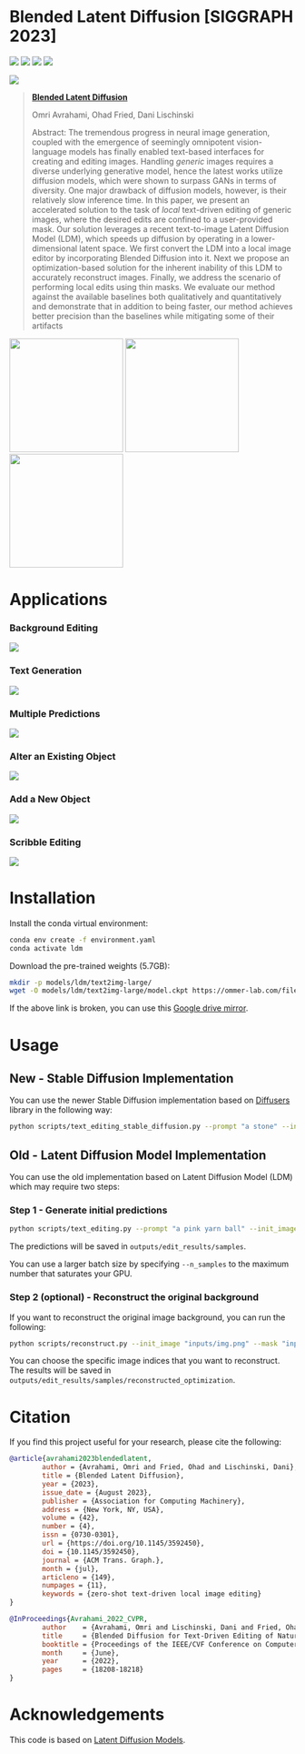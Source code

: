 # Blended Latent Diffusion [SIGGRAPH 2023]
<a href="https://omriavrahami.com/blended-latent-diffusion-page/"><img src="https://img.shields.io/static/v1?label=Project&message=Website&color=blue"></a> 
<a href="https://arxiv.org/abs/2206.02779"><img src="https://img.shields.io/badge/arXiv-2206.02779-b31b1b.svg"></a>
<a href="https://opensource.org/licenses/MIT"><img src="https://img.shields.io/badge/License-MIT-yellow.svg"></a>
<a href="https://pytorch.org/"><img src="https://img.shields.io/badge/PyTorch->=1.7.0-Red?logo=pytorch"></a>

<a href="https://omriavrahami.com/blended-latent-diffusion-page/"><img src="docs/teaser.png" /></a>

> <a href="https://omriavrahami.com/blended-latent-diffusion-page/">**Blended Latent Diffusion**</a>
>
> Omri Avrahami, Ohad Fried, Dani Lischinski
>
> Abstract: The tremendous progress in neural image generation, coupled with the emergence of seemingly omnipotent vision-language models has finally enabled text-based interfaces for creating and editing images. Handling *generic* images requires a diverse underlying generative model, hence the latest works utilize diffusion models, which were shown to surpass GANs in terms of diversity. One major drawback of diffusion models, however, is their relatively slow inference time. In this paper, we present an accelerated solution to the task of *local* text-driven editing of generic images, where the desired edits are confined to a user-provided mask. Our solution leverages a recent text-to-image Latent Diffusion Model (LDM), which speeds up diffusion by operating in a lower-dimensional latent space. We first convert the LDM into a local image editor by incorporating Blended Diffusion into it. Next we propose an optimization-based solution for the inherent inability of this LDM to accurately reconstruct images. Finally, we address the scenario of performing local edits using thin masks. We evaluate our method against the available baselines both qualitatively and quantitatively and demonstrate that in addition to being faster, our method achieves better precision than the baselines while mitigating some of their artifacts

<div>
  <img src="docs/object_editing.gif" width="200px"/>
  <img src="docs/new_object.gif" width="200px"/>
  <img src="docs/graffiti.gif" width="200px"/>
</div>

# Applications

### Background Editing
<img src="docs/applications/background_edit.png" />

### Text Generation
<img src="docs/applications/text.png" />

### Multiple Predictions
<img src="docs/applications/multiple_predictions.png" />

### Alter an Existing Object
<img src="docs/applications/object_edit.png" />

### Add a New Object
<img src="docs/applications/new_object.png" />

### Scribble Editing
<img src="docs/applications/scribble_edit.png" />

# Installation
Install the conda virtual environment:
```bash
conda env create -f environment.yaml
conda activate ldm
```

Download the pre-trained weights (5.7GB):
```bash
mkdir -p models/ldm/text2img-large/
wget -O models/ldm/text2img-large/model.ckpt https://ommer-lab.com/files/latent-diffusion/nitro/txt2img-f8-large/model.ckpt
```

If the above link is broken, you can use this [Google drive mirror](https://drive.google.com/file/d/1wcOK4co3EnbFAL6UpX1SVChMBKAzkMOx/view?usp=sharing).

# Usage

## New - Stable Diffusion Implementation
You can use the newer Stable Diffusion implementation based on [Diffusers](https://github.com/huggingface/diffusers) library in the following way:
```bash
python scripts/text_editing_stable_diffusion.py --prompt "a stone" --init_image "inputs/img.png" --mask "inputs/mask.png"
```

## Old - Latent Diffusion Model Implementation
You can use the old implementation based on Latent Diffusion Model (LDM) which may require two steps:
### Step 1 - Generate initial predictions
```bash
python scripts/text_editing.py --prompt "a pink yarn ball" --init_image "inputs/img.png" --mask "inputs/mask.png"
```

The predictions will be saved in `outputs/edit_results/samples`.

You can use a larger batch size by specifying `--n_samples` to the maximum number that saturates your GPU.

### Step 2 (optional) - Reconstruct the original background
If you want to reconstruct the original image background, you can run the following:
```bash
python scripts/reconstruct.py --init_image "inputs/img.png" --mask "inputs/mask.png" --selected_indices 0 1
```

You can choose the specific image indices that you want to reconstruct. The results will be saved in `outputs/edit_results/samples/reconstructed_optimization`.

# Citation
If you find this project useful for your research, please cite the following:
```bibtex
@article{avrahami2023blendedlatent,
        author = {Avrahami, Omri and Fried, Ohad and Lischinski, Dani},
        title = {Blended Latent Diffusion},
        year = {2023},
        issue_date = {August 2023},
        publisher = {Association for Computing Machinery},
        address = {New York, NY, USA},
        volume = {42},
        number = {4},
        issn = {0730-0301},
        url = {https://doi.org/10.1145/3592450},
        doi = {10.1145/3592450},
        journal = {ACM Trans. Graph.},
        month = {jul},
        articleno = {149},
        numpages = {11},
        keywords = {zero-shot text-driven local image editing}
}

@InProceedings{Avrahami_2022_CVPR,
        author    = {Avrahami, Omri and Lischinski, Dani and Fried, Ohad},
        title     = {Blended Diffusion for Text-Driven Editing of Natural Images},
        booktitle = {Proceedings of the IEEE/CVF Conference on Computer Vision and Pattern Recognition (CVPR)},
        month     = {June},
        year      = {2022},
        pages     = {18208-18218}
}
```

# Acknowledgements
This code is based on [Latent Diffusion Models](https://github.com/CompVis/latent-diffusion).